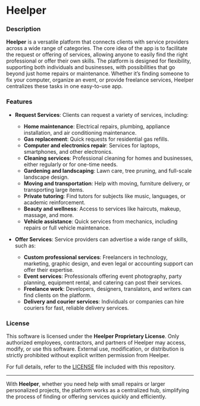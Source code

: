 # Heelper
### Description

**Heelper** is a versatile platform that connects clients with service providers across a wide range of categories. The core idea of the app is to facilitate the request or offering of services, allowing anyone to easily find the right professional or offer their own skills. The platform is designed for flexibility, supporting both individuals and businesses, with possibilities that go beyond just home repairs or maintenance. Whether it’s finding someone to fix your computer, organize an event, or provide freelance services, Heelper centralizes these tasks in one easy-to-use app.

### Features

- **Request Services**: Clients can request a variety of services, including:
  - **Home maintenance**: Electrical repairs, plumbing, appliance installation, and air conditioning maintenance.
  - **Gas replacement**: Quick requests for residential gas refills.
  - **Computer and electronics repair**: Services for laptops, smartphones, and other electronics.
  - **Cleaning services**: Professional cleaning for homes and businesses, either regularly or for one-time needs.
  - **Gardening and landscaping**: Lawn care, tree pruning, and full-scale landscape design.
  - **Moving and transportation**: Help with moving, furniture delivery, or transporting large items.
  - **Private tutoring**: Find tutors for subjects like music, languages, or academic reinforcement.
  - **Beauty and wellness**: Access to services like haircuts, makeup, massage, and more.
  - **Vehicle assistance**: Quick services from mechanics, including repairs or full vehicle maintenance.

- **Offer Services**: Service providers can advertise a wide range of skills, such as:
  - **Custom professional services**: Freelancers in technology, marketing, graphic design, and even legal or accounting support can offer their expertise.
  - **Event services**: Professionals offering event photography, party planning, equipment rental, and catering can post their services.
  - **Freelance work**: Developers, designers, translators, and writers can find clients on the platform.
  - **Delivery and courier services**: Individuals or companies can hire couriers for fast, reliable delivery services.

### License

This software is licensed under the **Heelper Proprietary License**. Only authorized employees, contractors, and partners of Heelper may access, modify, or use this software. External use, modification, or distribution is strictly prohibited without explicit written permission from Heelper.

For full details, refer to the [LICENSE](LICENSE) file included with this repository.

---

With **Heelper**, whether you need help with small repairs or larger personalized projects, the platform works as a centralized hub, simplifying the process of finding or offering services quickly and efficiently.
